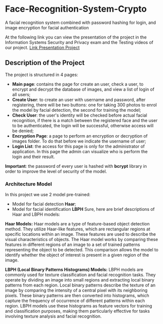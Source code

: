 
# Face-Recognition-System-Crypto
A facial recognition system combined with password hashing for login, and image encryption for facial authentication 

At the following link you can view the presentation of the project in the Information Systems Security and Privacy exam and the Testing videos of our project.
[Link Presentation Project](https://www.canva.com/design/DAF_2Ut0Fuk/myb7aMiR7X2RX4GMqJR8yQ/edit?utm_content=DAF_2Ut0Fuk&utm_campaign=designshare&utm_medium=link2&utm_source=sharebutton)

## Description of the Project
The project is structured in 4 pages:

 - **Main page**: contains the page for create an user, check a user, to encrypt and decrypt the database of images, and view a list of login of all users;
 - **Create User**: to create an user with username and password, after registering, there will be two buttons: one for taking 300 photos to enrol the model by facial detection, the second for training the model;
 - **Check User**: the user's identity will be checked before actual facial recognition, if there is a match between the registered face and the user to be authenticated, the login will be successful, otherwise access will be denied;
 - **Encryption Page**: a page to perform an encryption or decryption of images folder. To do that before we indicate the username of user;
 - **Login List**: the access for this page is only for the administrator of application. In this page the admin can visualize who is perform the login and their result.

**Important**: the password of every user is hashed with **bcrypt** library in order to improve the level of security of the model.

### Architecture Model
In this project we use 2 model pre-trained: 

 - Model for facial detection **Haar**;
 - Model for facial identification **LBPH**
Sure, here are brief descriptions of Haar and LBPH models:

**Haar Models:**
Haar models are a type of feature-based object detection method. They utilize Haar-like features, which are rectangular regions at specific locations within an image. These features are used to describe the visual characteristics of objects. The Haar model works by comparing these features in different regions of an image to a set of trained patterns representing the object to be detected. This comparison allows the model to identify whether the object of interest is present in a given region of the image.

**LBPH (Local Binary Patterns Histograms) Models:**
LBPH models are commonly used for texture classification and facial recognition tasks. They operate by dividing an image into small regions and extracting local binary patterns from each region. Local binary patterns describe the texture of an image by comparing the intensity of a central pixel with its neighboring pixels. These binary patterns are then converted into histograms, which capture the frequency of occurrence of different patterns within each region. LBPH models use these histograms as feature vectors for training and classification purposes, making them particularly effective for tasks involving texture analysis and facial recognition.
